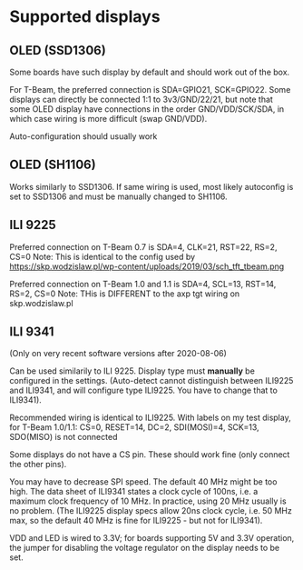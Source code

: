 # Supported displays

## OLED (SSD1306)

Some boards have such display by default and should work out of the box.

For T-Beam, the preferred connection is SDA=GPIO21, SCK=GPIO22.  Some displays can directly be connected 1:1 to 3v3/GND/22/21, but note that some OLED display have connections in the order GND/VDD/SCK/SDA, in which case wiring is more difficult (swap GND/VDD).

Auto-configuration should usually work

## OLED (SH1106)

Works similarly to SSD1306. If same wiring is used, most likely autoconfig is set to SSD1306 and must be manually changed to SH1106.

## ILI 9225

Preferred connection on T-Beam 0.7 is SDA=4, CLK=21, RST=22, RS=2, CS=0
Note: This is identical to the config used by https://skp.wodzislaw.pl/wp-content/uploads/2019/03/sch_tft_tbeam.png

Preferred connection on T-Beam 1.0 and 1.1 is SDA=4, SCL=13, RST=14, RS=2, CS=0
Note: THis is DIFFERENT to the axp tgt wiring on skp.wodzislaw.pl

## ILI 9341
(Only on very recent software versions after 2020-08-06)

Can be used similarily to ILI 9225. Display type must **manually** be configured in the settings. (Auto-detect cannot distinguish between ILI9225 and ILI9341, and will configure type ILI9225. You have to change that to ILI9341).

Recommended wiring is identical to ILI9225. With labels on my test display, for T-Beam 1.0/1.1:
CS=0, RESET=14, DC=2, SDI(MOSI)=4, SCK=13, SDO(MISO) is not connected

Some displays do not have a CS pin. These should work fine (only connect the other pins).

You may have to decrease SPI speed. The default 40 MHz might be too high. The data sheet of ILI9341 states a clock cycle of 100ns, i.e. a maximum clock frequency of 10 MHz.  In practice, using 20 MHz usually is no problem.  (The ILI9225 display specs allow 20ns clock cycle, i.e. 50 MHz max, so the default 40 MHz is fine for ILI9225 - but not for ILI9341).

VDD and LED is wired to 3.3V; for boards supporting 5V and 3.3V operation, the jumper for disabling the voltage regulator on the display needs to be set.
